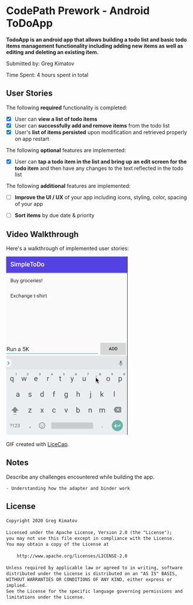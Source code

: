 # CodePath Prework - Android ToDoApp

**TodoApp is an android app that allows building a todo list and basic todo items management functionality including adding new items as well as editing and deleting an existing item.**

Submitted by: Greg Kimatov

Time Spent: 4 hours spent in total

## User Stories

The following **required** functionality is completed:
* [x] User can **view a list of todo items**
* [x] User can **successfully add and remove items** from the todo list
* [x] User's **list of items persisted** upon modification and retrieved properly on app restart

The following **optional** features are implemented:
* [x] User can **tap a todo item in the list and bring up an edit screen for the todo item** and then have any changes to the text reflected in the todo list

The following **additional** features are implemented:
* [ ] **Improve the UI / UX** of your app including icons, styling, color, spacing of your app
* [ ] **Sort items** by due date & priority


## Video Walkthrough

Here's a walkthrough of implemented user stories:

<img src = 'walkthrough.gif' title = 'Video Walkthrough' width = '' alt = 'Video Walkthrough' /> 


GIF created with [LiceCap](https://www.cockos.com/licecap/).


## Notes
Describe any challenges encountered while building the app.

    - Understanding how the adapter and binder work

## License
    Copyright 2020 Greg Kimatov

    Licensed under the Apache License, Version 2.0 (the "License");
    you may not use this file except in compliance with the License.
    You may obtain a copy of the License at

        http://www.apache.org/licenses/LICENSE-2.0

    Unless required by applicable law or agreed to in writing, software
    distributed under the License is distributed on an "AS IS" BASIS,
    WITHOUT WARRANTIES OR CONDITIONS OF ANY KIND, either express or implied.
    See the License for the specific language governing permissions and
    limitations under the License.
